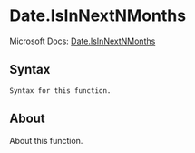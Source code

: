 ---
---

# Date.IsInNextNMonths

Microsoft Docs: [Date.IsInNextNMonths](https://docs.microsoft.com/en-us/powerquery-m/date-isinnextnmonths)

## Syntax

```powerquery-m
Syntax for this function.
```

## About

About this function.

